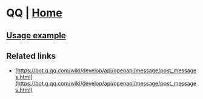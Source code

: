 # QQ | [Home](./../../)

## [Usage example](./../../tests/QQ/ClientTest.php)

## Related links

* [https://bot.q.qq.com/wiki/develop/api/openapi/message/post_messages.html](https://bot.q.qq.com/wiki/develop/api/openapi/message/post_messages.html)
